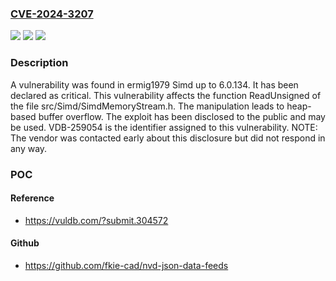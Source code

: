 ### [CVE-2024-3207](https://cve.mitre.org/cgi-bin/cvename.cgi?name=CVE-2024-3207)
![](https://img.shields.io/static/v1?label=Product&message=Simd&color=blue)
![](https://img.shields.io/static/v1?label=Version&message=%3D%206.0.134%20&color=brighgreen)
![](https://img.shields.io/static/v1?label=Vulnerability&message=CWE-122%20Heap-based%20Buffer%20Overflow&color=brighgreen)

### Description

A vulnerability was found in ermig1979 Simd up to 6.0.134. It has been declared as critical. This vulnerability affects the function ReadUnsigned of the file src/Simd/SimdMemoryStream.h. The manipulation leads to heap-based buffer overflow. The exploit has been disclosed to the public and may be used. VDB-259054 is the identifier assigned to this vulnerability. NOTE: The vendor was contacted early about this disclosure but did not respond in any way.

### POC

#### Reference
- https://vuldb.com/?submit.304572

#### Github
- https://github.com/fkie-cad/nvd-json-data-feeds


